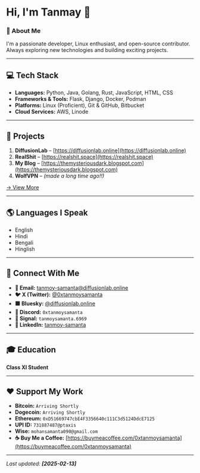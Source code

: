 # Hi, I'm Tanmay 👋  

### 🚀 About Me  
I'm a passionate developer, Linux enthusiast, and open-source contributor. Always exploring new technologies and building exciting projects.  

---

## 💻 Tech Stack  
- **Languages:** Python, Java, Golang, Rust, JavaScript, HTML, CSS  
- **Frameworks & Tools:** Flask, Django, Docker, Podman  
- **Platforms:** Linux (Proficient), Git & GitHub, Bitbucket  
- **Cloud Services:** AWS, Linode  

---

## 🔨 Projects  
1. **DiffusionLab** – [https://diffusionlab.online](https://diffusionlab.online)  
2. **RealShit** – [https://realshit.space](https://realshit.space)  
3. **My Blog** – [https://themysteriousdark.blogspot.com](https://themysteriousdark.blogspot.com)  
4. **WolfVPN** – *(made a long time ago!!)*  

[→ View More](#)  

---

## 🌎 Languages I Speak  
- English  
- Hindi  
- Bengali  
- Hinglish  

---

## 🤝 Connect With Me  
- **📧 Email:** [tanmoy-samanta@diffusionlab.online](mailto:tanmoy-samanta@diffusionlab.online)  
- **🐦 X (Twitter):** [@0xtanmoysamanta](https://x.com/0xtanmoysamanta)  
- **🟦 Bluesky:** [@diffusionlab.online](https://bsky.app/profile/diffusionlab.online)  
- **💬 Discord:** `0xtanmoysamanta`  
- **📱 Signal:** `tanmoysamanta.6969`  
- **🔗 LinkedIn:** [tanmoy-samanta](https://in.linkedin.com/in/tanmoy-samanta-240511248)  

---

## 🎓 Education  
**Class XI Student**  

---

## ❤️ Support My Work  
- **Bitcoin:** `Arriving Shortly`  
- **Dogecoin:** `Arriving Shortly`  
- **Ethereum:** `0xD51669747cbE4F3356640c111C3d5124DdcE7125`  
- **UPI ID:** `731887487@ptaxis`  
- **Wise:** `mohansamanta090@gmail.com`  
- **☕ Buy Me a Coffee:** [https://buymeacoffee.com/0xtanmoysamanta](https://buymeacoffee.com/0xtanmoysamanta)  

---

_Last updated: **[2025-02-13]**_  

